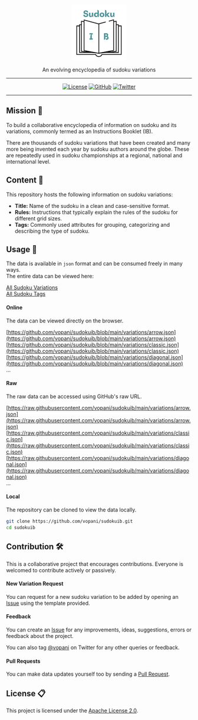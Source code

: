 <div align='center'>

<img src='images/logo_150_x_150.png'>
<br>

An evolving encyclopedia of sudoku variations

---

[![License](https://img.shields.io/badge/license-Apache%202.0-blue.svg?logo=apache)](https://github.com/vopani/sudokuib/blob/master/LICENSE)
[![GitHub](https://img.shields.io/github/stars/vopani/sudokuib?color=yellowgreen&logo=github)](https://github.com/vopani/sudokuib)
[![Twitter](https://img.shields.io/twitter/follow/vopani)](https://twitter.com/vopani)

---

</div>

## Mission 🚀
To build a collaborative encyclopedia of information on sudoku and its variations, commonly termed as an Instructions Booklet (IB).

There are thousands of sudoku variations that have been created and many more being invented each year by sudoku authors around the globe. These are repeatedly used in sudoku championships at a regional, national and international level.

## Content 📂
This repository hosts the following information on sudoku variations:

* **Title:** Name of the sudoku in a clean and case-sensitive format.
* **Rules:** Instructions that typically explain the rules of the sudoku for different grid sizes.
* **Tags:** Commonly used attributes for grouping, categorizing and describing the type of sudoku.

## Usage 📖
The data is available in `json` format and can be consumed freely in many ways.   
The entire data can be viewed here:

[All Sudoku Variations](https://github.com/vopani/sudokuib/blob/main/variations)   
[All Sudoku Tags](https://github.com/vopani/sudokuib/blob/main/tags)   

#### Online
The data can be viewed directly on the browser.   

[https://github.com/vopani/sudokuib/blob/main/variations/arrow.json](https://github.com/vopani/sudokuib/blob/main/variations/arrow.json)   
[https://github.com/vopani/sudokuib/blob/main/variations/classic.json](https://github.com/vopani/sudokuib/blob/main/variations/classic.json)   
[https://github.com/vopani/sudokuib/blob/main/variations/diagonal.json](https://github.com/vopani/sudokuib/blob/main/variations/diagonal.json)   
...

#### Raw
The raw data can be accessed using GitHub's raw URL.

[https://raw.githubusercontent.com/vopani/sudokuib/main/variations/arrow.json](https://raw.githubusercontent.com/vopani/sudokuib/main/variations/arrow.json)   
[https://raw.githubusercontent.com/vopani/sudokuib/main/variations/classic.json](https://raw.githubusercontent.com/vopani/sudokuib/main/variations/classic.json)   
[https://raw.githubusercontent.com/vopani/sudokuib/main/variations/diagonal.json](https://raw.githubusercontent.com/vopani/sudokuib/main/variations/diagonal.json)   
...

#### Local
The repository can be cloned to view the data locally.

```bash
git clone https://github.com/vopani/sudokuib.git
cd sudokuib
```

## Contribution 🛠️
This is a collaborative project that encourages contributions. Everyone is welcomed to contribute actively or passively.

#### New Variation Request
You can request for a new sudoku variation to be added by opening an [Issue](https://github.com/vopani/sudokuib/issues) using the template provided.

#### Feedback
You can create an [Issue](https://github.com/vopani/sudokuib/issues) for any improvements, ideas, suggestions, errors or feedback about the project.

You can also tag [@vopani](https://twitter.com/vopani) on Twitter for any other queries or feedback.

#### Pull Requests
You can make data updates yourself too by sending a [Pull Request](https://github.com/vopani/sudokuib/pulls).

## License 📋
This project is licensed under the [Apache License 2.0](https://github.com/vopani/sudokuib/blob/main/LICENSE).
